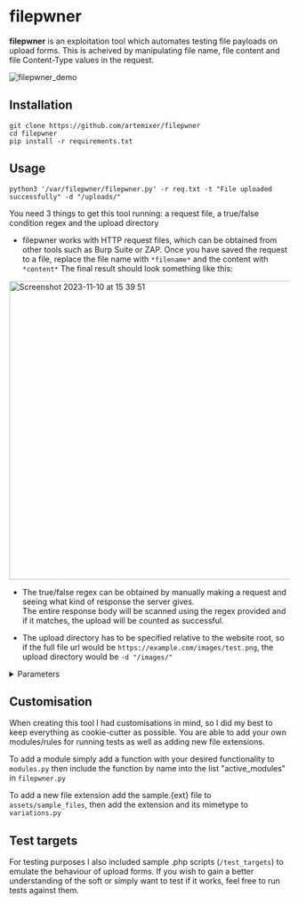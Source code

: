 # filepwner
**filepwner** is an exploitation tool which automates testing file payloads on upload forms. This is acheived by manipulating file name, file content and file Content-Type values in the request.


![filepwner_demo](https://github.com/artemixer/filepwner/assets/109953672/8c75a49f-0e55-483c-9a9a-4fc046c507d3)

## Installation
```
git clone https://github.com/artemixer/filepwner
cd filepwner
pip install -r requirements.txt
```
  
## Usage
```
python3 '/var/filepwner/filepwner.py' -r req.txt -t "File uploaded successfully" -d "/uploads/"
```
You need 3 things to get this tool running: a request file, a true/false condition regex and the upload directory

- filepwner works with HTTP request files, which can be obtained from other tools such as Burp Suite or ZAP. 
Once you have saved the request to a file, replace the file name with `*filename*` and the content with `*content*`
The final result should look something like this:

<img width="537" alt="Screenshot 2023-11-10 at 15 39 51" src="https://github.com/artemixer/filepwner/assets/109953672/f7f17891-0175-4f75-9e29-7420a7e12c3e">  
  
- The true/false regex can be obtained by manually making a request and seeing what kind of response the server gives.  
The entire response body will be scanned using the regex provided and if it matches, the upload will be counted as successful.  
  
- The upload directory has to be specified relative to the website root, so if the full file url would be `https://example.com/images/test.png`, the upload directory would be `-d "/images/"`

<details>
  <summary>Parameters</summary>

    -r REQUEST_FILE, --request-file REQUEST_FILE
                          Required - Read from a HTTP/S request file (replace the file content with the string *content* and filename extension with the string *filename*)
    -t TRUE_REGEX, --true-regex TRUE_REGEX
                          Required - Provide the success message when a file is uploaded
                          Usage: -s /--success 'File uploaded successfully.'
    -f FALSE_REGEX, --false-regex FALSE_REGEX
                          Required - Provide a failure message when a file is uploaded
                          Usage: -f /--failure 'File is not allowed!'
    -d UPLOAD_DIR, --upload-dir UPLOAD_DIR
                          Provide a remote path where the WebShell will be uploaded (won't work if the file will be uploaded with a UUID).
                          Usage: -l / --location /uploads/
    --rate-limit RATE_LIMIT
                          Set rate-limiting with seconds between each request.
                          Usage: --rate-limit 
    -v GLOBAL_VERBOSITY, --verbose GLOBAL_VERBOSITY
                          If set, details about the test will be printed on the screen
                          Usage: -v / --verbose
    --timeout             Number of seconds the request will wait before timing out (Default: 20)
                          Usage: -t / --timeout
    --print-response      If set, HTTP response will be printed on the screen
                          Usage: -v / --verbose
</details>                  
  
## Customisation
When creating this tool I had customisations in mind, so I did my best to keep everything as cookie-cutter as possible. 
You are able to add your own modules/rules for running tests as well as adding new file extensions.

To add a module simply add a function with your desired functionality to `modules.py` then include the function by name into the list "active_modules" in `filepwner.py`

To add a new file extension add the sample.{ext} file to `assets/sample_files`, then add the extension and its mimetype to `variations.py`

## Test targets
For testing purposes I also included sample .php scripts (`/test_targets`) to emulate the behaviour of upload forms. If you wish to gain a better understanding of the soft or simply want to test if it works, feel free to run tests against them.
